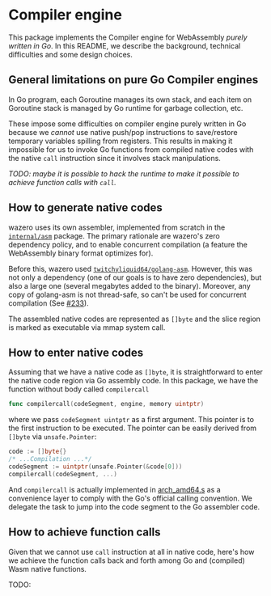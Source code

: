 # Compiler engine

This package implements the Compiler engine for WebAssembly *purely written in Go*.
In this README, we describe the background, technical difficulties and some design choices.

## General limitations on pure Go Compiler engines

In Go program, each Goroutine manages its own stack, and each item on Goroutine
stack is managed by Go runtime for garbage collection, etc.

These impose some difficulties on compiler engine purely written in Go because
we *cannot* use native push/pop instructions to save/restore temporary
variables spilling from registers. This results in making it impossible for us
to invoke Go functions from compiled native codes with the native `call`
instruction since it involves stack manipulations.

*TODO: maybe it is possible to hack the runtime to make it possible to achieve
function calls with `call`.*

## How to generate native codes

wazero uses its own assembler, implemented from scratch in the
[`internal/asm`](../../asm/) package. The primary rationale are wazero's zero
dependency policy, and to enable concurrent compilation (a feature the
WebAssembly binary format optimizes for).

Before this, wazero used [`twitchyliquid64/golang-asm`](https://github.com/twitchyliquid64/golang-asm).
However, this was not only a dependency (one of our goals is to have zero
dependencies), but also a large one (several megabytes added to the binary).
Moreover, any copy of golang-asm is not thread-safe, so can't be used for
concurrent compilation (See [#233](https://github.com/tetratelabs/wazero/issues/233)).

The assembled native codes are represented as `[]byte` and the slice region is
marked as executable via mmap system call.

## How to enter native codes

Assuming that we have a native code as `[]byte`, it is straightforward to enter
the native code region via Go assembly code. In this package, we have the
function without body called `compilercall`

```go
func compilercall(codeSegment, engine, memory uintptr)
```

where we pass `codeSegment uintptr` as a first argument. This pointer is to the
first instruction to be executed. The pointer can be easily derived from
`[]byte` via `unsafe.Pointer`:

```go
code := []byte{}
/* ...Compilation ...*/
codeSegment := uintptr(unsafe.Pointer(&code[0]))
compilercall(codeSegment, ...)
```

And `compilercall` is actually implemented in [arch_amd64.s](./arch_amd64.s)
as a convenience layer to comply with the Go's official calling convention.
We delegate the task to jump into the code segment to the Go assembler code.

## How to achieve function calls

Given that we cannot use `call` instruction at all in native code, here's how
we achieve the function calls back and forth among Go and (compiled) Wasm
native functions.

TODO:
